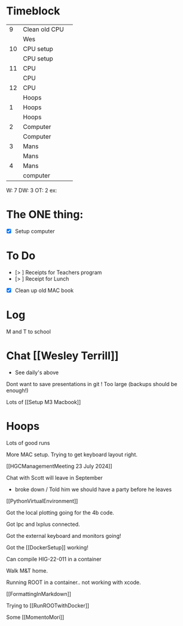 # Timeblock

|     |               |     |
| --- | ------------- | --- |
| 9   | Clean old CPU |     |
|     | Wes           |     |
| 10  | CPU setup     |     |
|     | CPU setup     |     |
| 11  | CPU           |     |
|     | CPU           |     |
| 12  | CPU           |     |
|     | Hoops         |     |
| 1   | Hoops         |     |
|     | Hoops         |     |
| 2   | Computer      |     |
|     | Computer      |     |
| 3   | Mans          |     |
|     | Mans          |     |
| 4   | Mans          |     |
|     | computer      |     |

W: 7 
DW: 3
OT: 2
ex:

# The ONE thing: 
- [x] Setup computer


# To Do
 - [> ] Receipts for Teachers program
 - [> ] Receipt for Lunch
 - [x] Clean up old MAC book


# Log

M and T to school

# Chat [[Wesley Terrill]]
- See daily's above

Dont want to save presentations in git ! Too large (backups should be enough!)

Lots of [[Setup M3 Macbook]]


# Hoops 
Lots of good runs

More MAC setup.  Trying to get keyboard layout right.

[[HGCManagementMeeting 23 July 2024]]

Chat with Scott will leave in September
- broke down / Told him we should have a party before he leaves

[[PythonVirtualEnvironment]]

Got the local plotting going for the 4b code.

Got lpc and lxplus connected. 

Got the external keyboard and monitors going!

Got the [[DockerSetup]] working!

Can compile HIG-22-011 in a container

Walk M&T home. 

Running ROOT in a container.. not working with xcode.

[[FormattingInMarkdown]]

Trying to [[RunROOTwithDocker]]

Some [[MomentoMori]]







